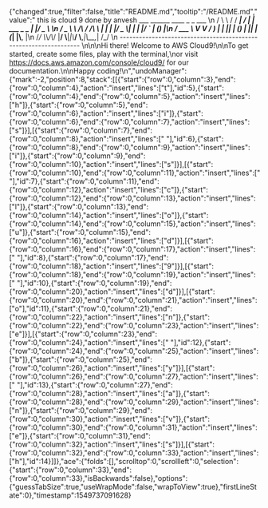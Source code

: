 {"changed":true,"filter":false,"title":"README.md","tooltip":"/README.md","value":"   this is cloud 9 done by anvesh      ___        ______     ____ _                 _  ___  \n        / \\ \\      / / ___|   / ___| | ___  _   _  __| |/ _ \\ \n       / _ \\ \\ /\\ / /\\___ \\  | |   | |/ _ \\| | | |/ _` | (_) |\n      / ___ \\ V  V /  ___) | | |___| | (_) | |_| | (_| |\\__, |\n     /_/   \\_\\_/\\_/  |____/   \\____|_|\\___/ \\__,_|\\__,_|  /_/ \n ----------------------------------------------------------------- \n\n\nHi there! Welcome to AWS Cloud9!\n\nTo get started, create some files, play with the terminal,\nor visit https://docs.aws.amazon.com/console/cloud9/ for our documentation.\n\nHappy coding!\n","undoManager":{"mark":-2,"position":8,"stack":[[{"start":{"row":0,"column":3},"end":{"row":0,"column":4},"action":"insert","lines":["t"],"id":5},{"start":{"row":0,"column":4},"end":{"row":0,"column":5},"action":"insert","lines":["h"]},{"start":{"row":0,"column":5},"end":{"row":0,"column":6},"action":"insert","lines":["i"]},{"start":{"row":0,"column":6},"end":{"row":0,"column":7},"action":"insert","lines":["s"]}],[{"start":{"row":0,"column":7},"end":{"row":0,"column":8},"action":"insert","lines":[" "],"id":6},{"start":{"row":0,"column":8},"end":{"row":0,"column":9},"action":"insert","lines":["i"]},{"start":{"row":0,"column":9},"end":{"row":0,"column":10},"action":"insert","lines":["s"]}],[{"start":{"row":0,"column":10},"end":{"row":0,"column":11},"action":"insert","lines":[" "],"id":7},{"start":{"row":0,"column":11},"end":{"row":0,"column":12},"action":"insert","lines":["c"]},{"start":{"row":0,"column":12},"end":{"row":0,"column":13},"action":"insert","lines":["l"]},{"start":{"row":0,"column":13},"end":{"row":0,"column":14},"action":"insert","lines":["o"]},{"start":{"row":0,"column":14},"end":{"row":0,"column":15},"action":"insert","lines":["u"]},{"start":{"row":0,"column":15},"end":{"row":0,"column":16},"action":"insert","lines":["d"]}],[{"start":{"row":0,"column":16},"end":{"row":0,"column":17},"action":"insert","lines":[" "],"id":8},{"start":{"row":0,"column":17},"end":{"row":0,"column":18},"action":"insert","lines":["9"]}],[{"start":{"row":0,"column":18},"end":{"row":0,"column":19},"action":"insert","lines":[" "],"id":10},{"start":{"row":0,"column":19},"end":{"row":0,"column":20},"action":"insert","lines":["d"]}],[{"start":{"row":0,"column":20},"end":{"row":0,"column":21},"action":"insert","lines":["o"],"id":11},{"start":{"row":0,"column":21},"end":{"row":0,"column":22},"action":"insert","lines":["n"]},{"start":{"row":0,"column":22},"end":{"row":0,"column":23},"action":"insert","lines":["e"]}],[{"start":{"row":0,"column":23},"end":{"row":0,"column":24},"action":"insert","lines":[" "],"id":12},{"start":{"row":0,"column":24},"end":{"row":0,"column":25},"action":"insert","lines":["b"]},{"start":{"row":0,"column":25},"end":{"row":0,"column":26},"action":"insert","lines":["y"]}],[{"start":{"row":0,"column":26},"end":{"row":0,"column":27},"action":"insert","lines":[" "],"id":13},{"start":{"row":0,"column":27},"end":{"row":0,"column":28},"action":"insert","lines":["a"]},{"start":{"row":0,"column":28},"end":{"row":0,"column":29},"action":"insert","lines":["n"]},{"start":{"row":0,"column":29},"end":{"row":0,"column":30},"action":"insert","lines":["v"]},{"start":{"row":0,"column":30},"end":{"row":0,"column":31},"action":"insert","lines":["e"]},{"start":{"row":0,"column":31},"end":{"row":0,"column":32},"action":"insert","lines":["s"]}],[{"start":{"row":0,"column":32},"end":{"row":0,"column":33},"action":"insert","lines":["h"],"id":14}]]},"ace":{"folds":[],"scrolltop":0,"scrollleft":0,"selection":{"start":{"row":0,"column":33},"end":{"row":0,"column":33},"isBackwards":false},"options":{"guessTabSize":true,"useWrapMode":false,"wrapToView":true},"firstLineState":0},"timestamp":1549737091628}